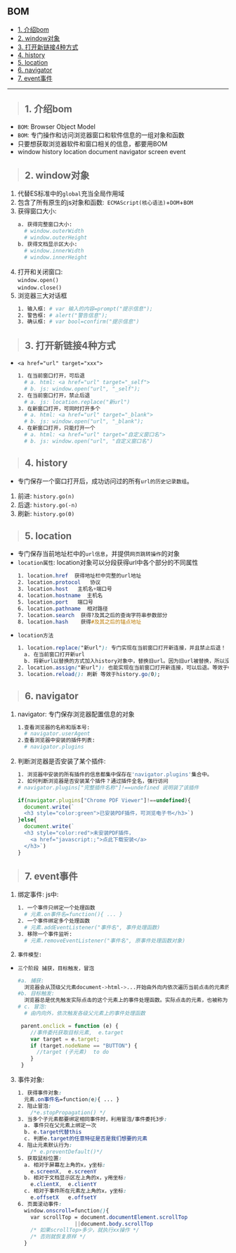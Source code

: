 ## BOM
- [1. 介绍bom](#1)
- [2. window对象](#2)
- [3. 打开新链接4种方式](#3)
- [4. history](#4)
- [5. location](#5)
- [6. navigator](#6)
- [7. event事件](#7)
--------
><h2 id='1'>1. 介绍bom</h2>
- `BOM`: Browser Object Model
- `BOM`: 专门操作和访问浏览器窗口和软件信息的一组对象和函数
- 只要想获取浏览器软件和窗口相关的信息，都要用BOM
- window  history  location  document  navigator  screen  event
><h2 id='2'>2. window对象</h2>
1. 代替ES标准中的`global`充当全局作用域
2. 包含了所有原生的js对象和函数:` ECMAScript(核心语法)`+`DOM`+`BOM`
3. 获得窗口大小: 
    ```bash
    a. 获得完整窗口大小: 
      # window.outerWidth
      # window.outerHeight
    b. 获得文档显示区大小: 
      # window.innerWidth
      # window.innerHeight
    ```
4. 打开和关闭窗口:   
	`window.open()`  
  `window.close()`
5. 浏览器三大对话框
    ```bash
    1. 输入框: # var 输入的内容=prompt("提示信息");
    2. 警告框: # alert("警告信息");
    3. 确认框: # var bool=confirm("提示信息")
    ```
><h2 id='3'>3. 打开新链接4种方式</h2>
- `<a href="url" target="xxx">`
  ```bash
  1. 在当前窗口打开，可后退
    # a. html: <a href="url" target="_self">
    # b. js: window.open("url", "_self");
  2. 在当前窗口打开，禁止后退
    # a. js: location.replace("新url")
  3. 在新窗口打开，可同时打开多个
    # a. html: <a href="url" target="_blank">
    # b. js: window.open("url", "_blank");
  4. 在新窗口打开，只能打开一个
    # a. html: <a href="url" target="自定义窗口名">
    # b. js: window.open("url", "自定义窗口名")
  ```
><h2 id='4'>4. history</h2>
- 专门保存一个窗口打开后，成功访问过的所有`url的历史记录数组`。
1. 前进: `history.go(n)`
2. 后退: `history.go(-n)`
3. 刷新: `history.go(0)`
><h2 id='5'>5. location</h2>
- 专门保存当前地址栏中的`url信息`，并提供`网页跳转操作`的对象
- `location属性`: location对象可以分段获得url中各个部分的不同属性
  ```css
  1. location.href  获得地址栏中完整的url地址
  2. location.protocol   协议
  3. location.host   主机名+端口号
  4. location.hostname  主机名
  5. location.port   端口号
  6. location.pathname  相对路径
  7. location.search  获得?及其之后的查询字符串参数部分
  8. location.hash    获得#及其之后的锚点地址
  ```
- `location方法`
  ```css
  1. location.replace("新url"): 专门实现在当前窗口打开新连接，并且禁止后退！
    a. 在当前窗口打开新url
    b. 将新url以替换的方式加入history对象中，替换旧url。因为旧url被替换，所以没有后退的余地了！
  2. location.assign("新url"): 也能实现在当前窗口打开新连接，可以后退。等效于window.open("新url","_self");
  3. location.reload(): 刷新 等效于history.go(0);
  ```
><h2 id='6'>6. navigator</h2>
1. navigator: 专门保存浏览器配置信息的对象
    ```bash
    1.查看浏览器的名称和版本号: 
      # navigator.userAgent
    2.查看浏览器中安装的插件列表: 
      # navigator.plugins
    ```
2. 判断浏览器是否安装了某个插件:
    ```bash
    1. 浏览器中安装的所有插件的信息都集中保存在'navigator.plugins'集合中。
    2. 如何判断浏览器是否安装某个插件？通过插件全名，强行访问
    # navigator.plugins["完整插件名称"]!==undefined 说明装了该插件
    ```
    ```javascript
    if(navigator.plugins["Chrome PDF Viewer"]!==undefined){
      document.write(`
      <h3 style="color:green">已安装PDF插件，可浏览电子书</h3>`)
    }else{
      document.write(`
      <h3 style="color:red">未安装PDF插件，
        <a href="javascript:;">点此下载安装</a>
      </h3>`)
    }
    ```
><h2 id='7'>7. event事件</h2>
1. 绑定事件: js中: 
    ```bash
    1. 一个事件只绑定一个处理函数
      # 元素.on事件名=function(){ ... }
    2. 一个事件绑定多个处理函数
      # 元素.addEventListener("事件名", 事件处理函数)
    3. 移除一个事件监听: 
      # 元素.removeEventListener("事件名", 原事件处理函数对象)
    ```
2. `事件模型:` 
- `三个阶段 捕获，目标触发，冒泡`
  ```bash
  #a. 捕获: 
    浏览器会从顶级父元素document->html->...开始由外向内依次遍历当前点击的元素的各级父元素。在遍历过程中，记录哪些父元素上绑定了相同的事件处理函数。'只记录不执行'
  #b. 目标触发: 
    浏览器总是优先触发实际点击的这个元素上的事件处理函数。实际点击的元素，也被称为"目标元素"(e.target)
  # c. 冒泡: 
    # 由内向外，依次触发各级父元素上的事件处理函数
  ```
  ```javascript
   parent.onclick = function (e) {
      //事件委托获取目标元素,  e.target
      var target = e.target;
      if (target.nodeName == "BUTTON") {
        //target (子元素)  to do
      }
   }
  ```
3. 事件对象: 
    ```css
    1. 获得事件对象: 
      元素.on事件名=function(e){ ... }
    2. 阻止冒泡:  
        /*e.stopPropagation() */
    3. 当多个子元素都要绑定相同事件时，利用冒泡/事件委托3步: 
      a. 事件只在父元素上绑定一次
      b. e.target代替this
      c. 判断e.target的任意特征是否是我们想要的元素
    4. 阻止元素默认行为: 
        /* e.preventDefault()*/
    5. 获取鼠标位置: 
      a. 相对于屏幕左上角的x，y坐标: 
        e.screenX,  e.screenY
      b. 相对于文档显示区左上角的x，y用坐标:  
        e.clientX,  e.clientY
      c. 相对于事件所在元素左上角的x，y坐标: 
        e.offsetX   e.offsetY
    6. 页面滚动事件: 
      window.onscroll=function(){
        var scrollTop = document.documentElement.scrollTop
                      ||document.body.scrollTop
        /* 如果scrollTop>多少，就执行xx操作 */
        /* 否则就恢复原样 */
      }
    ```